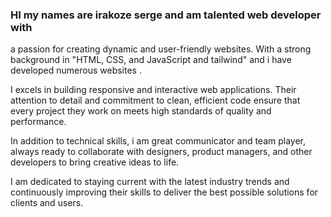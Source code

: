    ### HI my names are irakoze serge and am talented web developer with 
a passion for creating dynamic and user-friendly websites.
With a strong background in "HTML, CSS, and JavaScript and tailwind"  and i have  developed numerous websites .


I excels in  building responsive and interactive web applications. Their attention to detail and commitment to clean,
efficient code ensure that every project they work on meets high standards of quality and performance.


In addition to technical skills,  i am great communicator and team player, always ready to collaborate with designers,
product managers, and other developers to bring creative ideas to life.  


I am  dedicated to staying current with the latest industry trends and continuously improving their skills to deliver the best possible solutions for clients and users.

